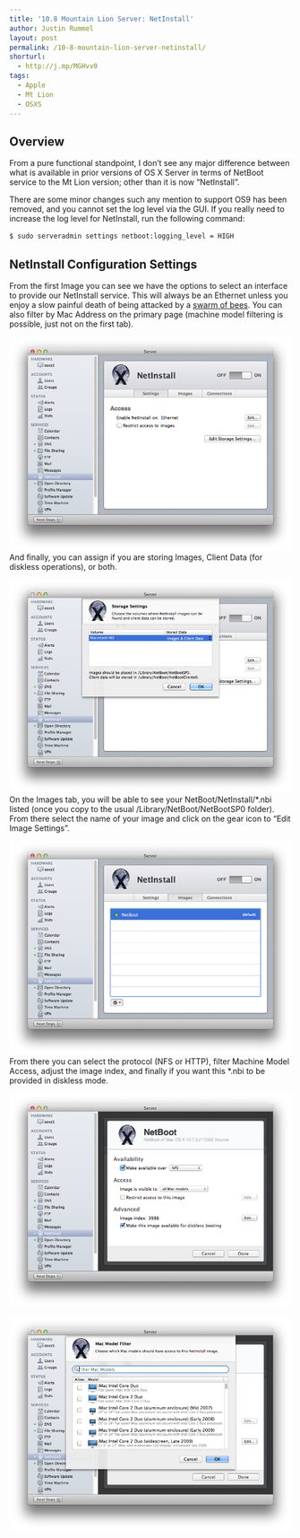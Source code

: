 ```yaml
---
title: '10.8 Mountain Lion Server: NetInstall'
author: Justin Rummel
layout: post
permalink: /10-8-mountain-lion-server-netinstall/
shorturl:
  - http://j.mp/MGHvv0
tags: 
  - Apple
  - Mt Lion
  - OSXS
---
```

Overview
--------
From a pure functional standpoint, I don’t see any major difference between what is available in prior versions of OS X Server in terms of NetBoot service to the Mt Lion version; other than it is now “NetInstall”.

There are some minor changes such any mention to support OS9 has been removed, and you cannot set the log level via the GUI. If you really need to increase the log level for NetInstall, run the following command: 

``` bash 
$ sudo serveradmin settings netboot:logging_level = HIGH
```

NetInstall Configuration Settings
---------------------------------
From the first Image you can see we have the options to select an interface to provide our NetInstall service. This will always be an Ethernet unless you enjoy a slow painful death of being attacked by a [swarm of bees][HT1865]. You can also filter by Mac Address on the primary page (machine model filtering is possible, just not on the first tab).

[HT1865]: http://support.apple.com/kb/HT1865

![1-mtl-netinstall][1-mtl-netinstall]
And finally, you can assign if you are storing Images, Client Data (for diskless operations), or both.

![2-mtl-netinstall][2-mtl-netinstall]
On the Images tab, you will be able to see your NetBoot/NetInstall/*.nbi listed (once you copy to the usual /Library/NetBoot/NetBootSP0 folder). From there select the name of your image and click on the gear icon to “Edit Image Settings”.

![3-mtl-netinstall][3-mtl-netinstall]
From there you can select the protocol (NFS or HTTP), filter Machine Model Access, adjust the image index, and finally if you want this *.nbi to be provided in diskless mode.

![4-mtl-netinstall][4-mtl-netinstall]

![5-mtl-netinstall][5-mtl-netinstall]

[1-mtl-netinstall]: /images/2012/07/1-mtl-netinstall.png
[2-mtl-netinstall]: /images/2012/07/2-mtl-netinstall.png
[3-mtl-netinstall]: /images/2012/07/3-mtl-netinstall.png
[4-mtl-netinstall]: /images/2012/07/4-mtl-netinstall.png
[5-mtl-netinstall]: /images/2012/07/5-mtl-netinstall.png